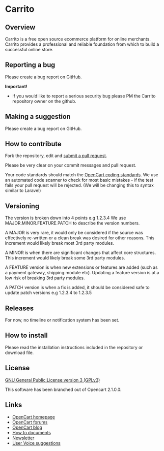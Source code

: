 # Carrito

## Overview

Carrito is a free open source ecommerce platform for online merchants.
Carrito provides a professional and reliable foundation from which to build a successful online store.

## Reporting a bug

Please create a bug report on GitHub.

**Important!**
- If you would like to report a serious security bug please PM the Carrito repository owner on the github.

## Making a suggestion

Please create a bug report on GitHub.

## How to contribute

Fork the repository, edit and [submit a pull request](https://github.com/maddes/carrito/wiki/Creating-a-pull-request).

Please be very clear on your commit messages and pull request.

Your code standards should match the [OpenCart coding standards](https://github.com/maddes/carrito/wiki/Coding-standards).
We use an automated code scanner to check for most basic mistakes - if the test fails your pull request will be rejected.
(We will be changing this to syntax similar to Laravel)

## Versioning

The version is broken down into 4 points e.g 1.2.3.4 We use MAJOR.MINOR.FEATURE.PATCH to describe the version numbers.

A MAJOR is very rare, it would only be considered if the source was effectively re-written or a clean break was desired for other reasons. This increment would likely break most 3rd party modules.

A MINOR is when there are significant changes that affect core structures. This increment would likely break some 3rd party modules.

A FEATURE version is when new extensions or features are added (such as a payment gateway, shipping module etc). Updating a feature version is at a low risk of breaking 3rd party modules.

A PATCH version is when a fix is added, it should be considered safe to update patch versions e.g 1.2.3.4 to 1.2.3.5

## Releases

For now, no timeline or notification system has been set.

## How to install

Please read the installation instructions included in the repository or download file.

## License

[GNU General Public License version 3 (GPLv3)](http://www.gnu.org/licenses/gpl-3.0.html)

This software has been branched out of Opencart 2.1.0.0.

## Links

- [OpenCart homepage](http://www.opencart.com/)
- [OpenCart forums](http://forum.opencart.com/)
- [OpenCart blog](http://www.opencart.com/index.php?route=feature/blog)
- [How to documents](http://docs.opencart.com/)
- [Newsletter](http://newsletter.opencart.com/h/r/B660EBBE4980C85C)
- [User Voice suggestions](http://opencart.uservoice.com)
